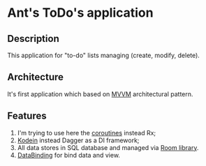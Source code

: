 # Ant's ToDo's application

## Description
This application for "to-do" lists managing (create, modify, delete).


## Architecture
It's first application which based on [MVVM](https://en.wikipedia.org/wiki/Model%E2%80%93view%E2%80%93viewmodel) architectural pattern.

## Features
1. I'm trying to use here the [coroutines](https://github.com/Kotlin/kotlinx.coroutines/blob/master/ui/coroutines-guide-ui.md) instead Rx;
2. [Kodein](https://github.com/Kodein-Framework/Kodein-DI) instead Dagger as a DI framework;
3. All data stores in SQL database and managed via [Room library](https://developer.android.com/topic/libraries/architecture/room).
4. [DataBinding](https://developer.android.com/topic/libraries/data-binding) for bind data and view.

